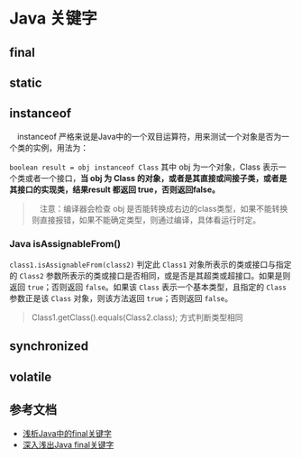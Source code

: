 # Java 关键字
## final

## static

## instanceof

　instanceof 严格来说是Java中的一个双目运算符，用来测试一个对象是否为一个类的实例，用法为：

`boolean result = obj instanceof Class` 其中 obj 为一个对象，Class 表示一个类或者一个接口，**当 obj 为 Class 的对象，或者是其直接或间接子类，或者是其接口的实现类，结果result 都返回 true，否则返回false。**

> 　注意：编译器会检查 obj 是否能转换成右边的class类型，如果不能转换则直接报错，如果不能确定类型，则通过编译，具体看运行时定。

### Java isAssignableFrom()

`class1.isAssignableFrom(class2)`  判定此 `Class1` 对象所表示的类或接口与指定的 `Class2` 参数所表示的类或接口是否相同，或是否是其超类或超接口。如果是则返回 `true`；否则返回 `false`。如果该 `Class` 表示一个基本类型，且指定的 `Class` 参数正是该 `Class` 对象，则该方法返回 `true`；否则返回 `false`。 

> Class1.getClass().equals(Class2.class); 方式判断类型相同

## synchronized

## volatile

## 参考文档

* [浅析Java中的final关键字](https://www.cnblogs.com/dolphin0520/p/3736238.html)
* [深入浅出Java final关键字](https://zhuanlan.zhihu.com/p/33083924)